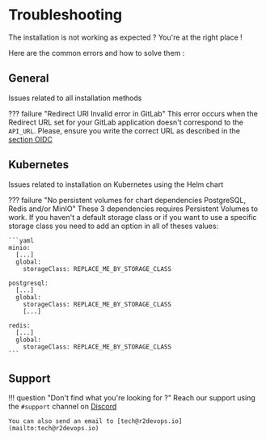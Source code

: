 # Troubleshooting

The installation is not working as expected ? You're at the right place !

Here are the common errors and how to solve them :

## General

Issues related to all installation methods

??? failure "Redirect URI Invalid error in GitLab"
This error occurs when the Redirect URL set for your GitLab application
doesn't correspond to the `API_URL`. Please, ensure you write the correct
URL as described in the [section
OIDC](/self-hosted/installation/#create-an-application)

## Kubernetes

Issues related to installation on Kubernetes using the Helm chart

??? failure "No persistent volumes for chart dependencies PostgreSQL, Redis and/or MinIO"
These 3 dependencies requires Persistent Volumes to work. If you haven't a
default storage class or if you want to use a specific storage class you need to add an option in all of theses values:

    ```yaml
    minio:
      [...]
      global:
        storageClass: REPLACE_ME_BY_STORAGE_CLASS

    postgresql:
      [...]
      global:
        storageClass: REPLACE_ME_BY_STORAGE_CLASS
        [...]

    redis:
      [...]
      global:
        storageClass: REPLACE_ME_BY_STORAGE_CLASS
    ```

## Support

!!! question "Don't find what you're looking for ?"
Reach our support using the `#support` channel on [Discord](https://discord.r2devops.io)

    You can also send an email to [tech@r2devops.io](mailto:tech@r2devops.io)
